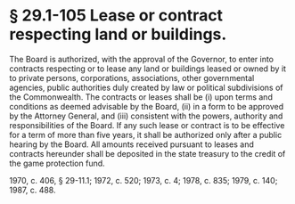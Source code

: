 # § 29.1-105 Lease or contract respecting land or buildings.

<p>The Board is authorized, with the approval of the Governor, to enter into contracts respecting or to lease any land or buildings leased or owned by it to private persons, corporations, associations, other governmental agencies, public authorities duly created by law or political subdivisions of the Commonwealth. The contracts or leases shall be (i) upon terms and conditions as deemed advisable by the Board, (ii) in a form to be approved by the Attorney General, and (iii) consistent with the powers, authority and responsibilities of the Board. If any such lease or contract is to be effective for a term of more than five years, it shall be authorized only after a public hearing by the Board. All amounts received pursuant to leases and contracts hereunder shall be deposited in the state treasury to the credit of the game protection fund.</p><p>1970, c. 406, § 29-11.1; 1972, c. 520; 1973, c. 4; 1978, c. 835; 1979, c. 140; 1987, c. 488.</p>
